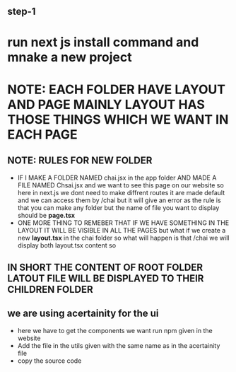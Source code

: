 ## step-1
# run next js install command and mnake a new project

# NOTE: EACH FOLDER HAVE LAYOUT AND PAGE MAINLY LAYOUT HAS THOSE THINGS WHICH WE WANT IN EACH PAGE 

## NOTE: RULES FOR NEW FOLDER
- IF I MAKE A FOLDER NAMED chai.jsx in the app folder AND MADE A FILE NAMED Chsai.jsx and we want to see this page on our website so here in next.js we dont need to make diffrent routes it are made default and we can access them by /chai but it will give an error as the rule is that you can make any folder but the name of file you want to display should be **page.tsx**
- ONE MORE THING TO REMEBER THAT IF WE HAVE SOMETHING IN THE LAYOUT IT WILL BE VISIBLE IN ALL THE PAGES but what if we create a new **layout.tsx** in the chai folder so what will happen is that /chai we will display both layout.tsx content so

## **IN SHORT THE CONTENT OF ROOT FOLDER LATOUT FILE WILL BE DISPLAYED TO THEIR CHILDREN FOLDER**

## we are using acertainity for the ui 
- here we have to get the components we want run npm given in the website 
- Add the file in the utils given with the same name as in the acertainity file 
- copy the source code 

